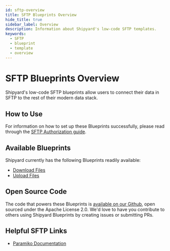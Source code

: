 ```yaml
---
id: sftp-overview
title: SFTP Blueprints Overview
hide_title: true
sidebar_label: Overview
description: Information about Shipyard's low-code SFTP templates.
keywords:
  - SFTP
  - blueprint
  - template
  - overview
---
```


# SFTP Blueprints Overview

Shipyard's low-code SFTP blueprints allow users to connect their data in SFTP to the rest of their modern data stack.

## How to Use
For information on how to set up these Blueprints successfully, please read through the [SFTP Authorization guide](sftp-authorization.md).

## Available Blueprints
Shipyard currently has the following Blueprints readily available:
- [Download Files](sftp-download-files.md)
- [Upload Files](sftp-upload-files.md)

## Open Source Code
The code that powers these Blueprints is [available on our Github](https://github.com/shipyardapp/sftp-blueprints), open sourced under the Apache License 2.0. We'd love to have you contribute to others using Shipyard Blueprints by creating issues or submitting PRs.

## Helpful SFTP Links
- [Paramiko Documentation](http://docs.paramiko.org/en/stable/) 